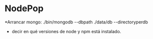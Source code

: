 # NodePop

*Arrancar mongo: ./bin/mongodb --dbpath ./data/db --directoryperdb

* decir en qué versiones de node y npm está instalado.